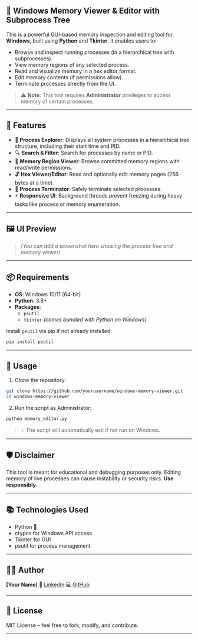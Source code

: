 ## 🧠 Windows Memory Viewer & Editor with Subprocess Tree

This is a powerful GUI-based memory inspection and editing tool for **Windows**, built using **Python** and **Tkinter**. It enables users to:

- Browse and inspect running processes (in a hierarchical tree with subprocesses).
- View memory regions of any selected process.
- Read and visualize memory in a hex editor format.
- Edit memory contents (if permissions allow).
- Terminate processes directly from the UI.

> ⚠️ **Note**: This tool requires **Administrator** privileges to access memory of certain processes.

---

## 🔧 Features

- 🎯 **Process Explorer**: Displays all system processes in a hierarchical tree structure, including their start time and PID.
- 🔍 **Search & Filter**: Search for processes by name or PID.
- 📁 **Memory Region Viewer**: Browse committed memory regions with read/write permissions.
- 🔓 **Hex Viewer/Editor**: Read and optionally edit memory pages (256 bytes at a time).
- 🔪 **Process Terminator**: Safely terminate selected processes.
- ⚡ **Responsive UI**: Background threads prevent freezing during heavy tasks like process or memory enumeration.

---

## 🖼️ UI Preview

> *(You can add a screenshot here showing the process tree and memory viewer)*

---

## 📦 Requirements

- **OS**: Windows 10/11 (64-bit)
- **Python**: 3.8+
- **Packages**:
  - `psutil`
  - `tkinter` *(comes bundled with Python on Windows)*

Install `psutil` via pip if not already installed:

```bash
pip install psutil
````

---

## 🚀 Usage

1. Clone the repository:

```bash
git clone https://github.com/yourusername/windows-memory-viewer.git
cd windows-memory-viewer
```

2. Run the script as Administrator:

```bash
python memory_editor.py
```

> 💡 The script will automatically exit if not run on Windows.

---

## 🛡️ Disclaimer

This tool is meant for educational and debugging purposes only. Editing memory of live processes can cause instability or security risks. **Use responsibly**.

---

## 📚 Technologies Used

* Python 🐍
* ctypes for Windows API access
* Tkinter for GUI
* psutil for process management

---

## 🧑‍💻 Author

**\[Your Name]**
🔗 [LinkedIn](https://www.linkedin.com/in/yourusername)
💻 [GitHub](https://github.com/yourusername)

---

## 📝 License

MIT License – feel free to fork, modify, and contribute.

---

```

